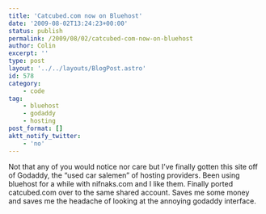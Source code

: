```yaml
---
title: 'Catcubed.com now on Bluehost'
date: '2009-08-02T13:24:23+00:00'
status: publish
permalink: /2009/08/02/catcubed-com-now-on-bluehost
author: Colin
excerpt: ''
type: post
layout: '../../layouts/BlogPost.astro'
id: 578
category:
    - code
tag:
    - bluehost
    - godaddy
    - hosting
post_format: []
aktt_notify_twitter:
    - 'no'
---
```

Not that any of you would notice nor care but I’ve finally gotten this site off of Godaddy, the “used car salemen” of hosting providers. Been using bluehost for a while with nifnaks.com and I like them. Finally ported catcubed.com over to the same shared account. Saves me some money and saves me the headache of looking at the annoying godaddy interface.